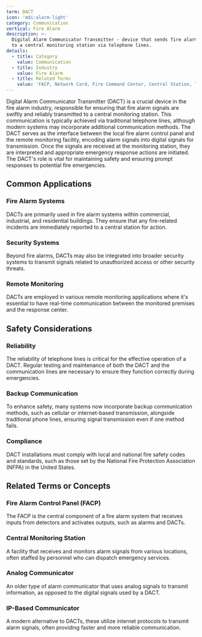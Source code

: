 ```yaml
---
term: DACT
icon: 'mdi:alarm-light'
category: Communication
vertical: Fire Alarm
description: >-
  Digital Alarm Communicator Transmitter - device that sends fire alarm signals
  to a central monitoring station via telephone lines.
details:
  - title: Category
    value: Communication
  - title: Industry
    value: Fire Alarm
  - title: Related Terms
    value: 'FACP, Network Card, Fire Command Center, Central Station, Telephone Line'
---
```

Digital Alarm Communicator Transmitter (DACT) is a crucial device in the fire alarm industry, responsible for ensuring that fire alarm signals are swiftly and reliably transmitted to a central monitoring station. This communication is typically achieved via traditional telephone lines, although modern systems may incorporate additional communication methods. The DACT serves as the interface between the local fire alarm control panel and the remote monitoring facility, encoding alarm signals into digital signals for transmission. Once the signals are received at the monitoring station, they are interpreted and appropriate emergency response actions are initiated. The DACT's role is vital for maintaining safety and ensuring prompt responses to potential fire emergencies.

## Common Applications

### Fire Alarm Systems
DACTs are primarily used in fire alarm systems within commercial, industrial, and residential buildings. They ensure that any fire-related incidents are immediately reported to a central station for action.

### Security Systems
Beyond fire alarms, DACTs may also be integrated into broader security systems to transmit signals related to unauthorized access or other security threats.

### Remote Monitoring
DACTs are employed in various remote monitoring applications where it's essential to have real-time communication between the monitored premises and the response center.

## Safety Considerations

### Reliability
The reliability of telephone lines is critical for the effective operation of a DACT. Regular testing and maintenance of both the DACT and the communication lines are necessary to ensure they function correctly during emergencies.

### Backup Communication
To enhance safety, many systems now incorporate backup communication methods, such as cellular or internet-based transmission, alongside traditional phone lines, ensuring signal transmission even if one method fails.

### Compliance
DACT installations must comply with local and national fire safety codes and standards, such as those set by the National Fire Protection Association (NFPA) in the United States.

## Related Terms or Concepts

### Fire Alarm Control Panel (FACP)
The FACP is the central component of a fire alarm system that receives inputs from detectors and activates outputs, such as alarms and DACTs.

### Central Monitoring Station
A facility that receives and monitors alarm signals from various locations, often staffed by personnel who can dispatch emergency services.

### Analog Communicator
An older type of alarm communicator that uses analog signals to transmit information, as opposed to the digital signals used by a DACT.

### IP-Based Communicator
A modern alternative to DACTs, these utilize internet protocols to transmit alarm signals, often providing faster and more reliable communication.
